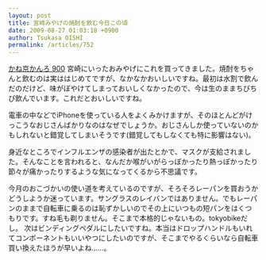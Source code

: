 ```yaml
---
layout: post
title: 宮崎みやげの焼酎を飲む今日この頃
date: 2009-08-27 01:03:18 +0900
author: Tsukasa OISHI
permalink: /articles/752
---
```


[かね京かんろ 900](http://www.e-shouchu.com/seihin/item69.html)
宮崎にいったおみやげにこれを買ってきました。焼酎をちゃんと飲むのは実ははじめてですが、なかなかおいしいですね。最初は水割で飲んだのだけど、味がぼやけてしまっておいしくなかったので、今は生のままちびちび飲んでいます。これだとおいしいですね。

電車の中などでiPhoneを使っている人をよくみかけますが、そのほとんどがけっこうなおじさんばかりなのはなぜでしょうか。おじさんしか使っていないのかもしれないと錯覚してしまいそうです(錯覚してもしなくても特に影響はない)。

身近なところでインフルエンザの感染者が出たとかで、マスクが支給されました。そんなことを言われると、なんだか喉がいがらっぽかったり熱っぽかったり節々が痛かったりするような気になってくるから不思議です。

今月のおこづかいの使い道を考えているのですが、そろそろレーパンを買おうかどうしようか迷っています。サングラスのレイバンではありません。でもレーパンのままで自転車に乗るのは恥ずかしいのでその上にいつもの短パンをはくつもりです。すね毛も剃りません。そこまで本格的じゃないもの。tokyobikeだし。
次はビンディングペダルにしたいですね。本当はドロップハンドルもいれてコンポーネントもいいやつにしたいのですが、そこまでやるくらいなら自転車買い換えたほうが早いよね……。

